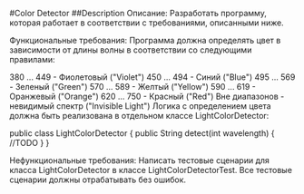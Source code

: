 #Color Detector
##Description
Описание:
Разработать программу, которая работает в соответствии с требованиями, описанными ниже.

Функциональные требования:
Программа должна определять цвет в зависимости от длины волны в соответствии со следующими правилами:

380 ... 449 - Фиолетовый ("Violet")
450 ... 494 - Синий ("Blue")
495 ... 569 - Зеленый ("Green")
570 ... 589 - Желтый ("Yellow")
590 ... 619 - Оранжевый ("Orange")
620 ... 750 - Красный ("Red")
Вне диапазонов - невидимый спектр ("Invisible Light")
Логика с определением цвета должна быть реализована в отдельном классе LightColorDetector:

public class LightColorDetector {
  public String detect(int wavelength) {
    //TODO
  }
}

Нефункциональные требования:
Написать тестовые сценарии для класса LightColorDetector в классе LightColorDetectorTest. Все тестовые
сценарии должны
 отрабатывать без ошибок.
